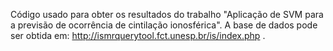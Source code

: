 Código usado para obter os resultados do trabalho "Aplicação de SVM para a previsão de ocorrência de cintilação ionosférica". A base de dados pode ser obtida em: http://ismrquerytool.fct.unesp.br/is/index.php .
